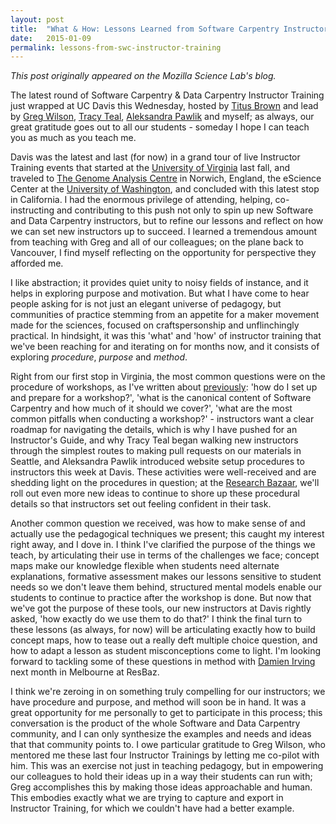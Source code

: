 ```yaml
---
layout: post
title:  "What & How: Lessons Learned from Software Carpentry Instructor Training"
date:   2015-01-09
permalink: lessons-from-swc-instructor-training
---
```


*This post originally appeared on the Mozilla Science Lab's blog.*

The latest round of Software Carpentry &amp; Data Carpentry Instructor Training just wrapped at UC Davis this Wednesday, hosted by <a title="titusBrown" href="https://twitter.com/ctitusbrown" target="_blank">Titus Brown</a> and lead by <a title="gregWilson" href="https://twitter.com/gvwilson" target="_blank">Greg Wilson</a>, <a title="tracyTeal" href="https://twitter.com/tracykteal" target="_blank">Tracy Teal</a>, <a title="aleksandraPawlik" href="https://twitter.com/aleksandrana" target="_blank">Aleksandra Pawlik</a> and myself; as always, our great gratitude goes out to all our students - someday I hope I can teach you as much as you teach me.

Davis was the latest and last (for now) in a grand tour of live Instructor Training events that started at the <a title="uva" href="http://wp.mozillascience.org/creating-instruction-notes-from-uva-swc-teacher-training/" target="_blank">University of Virginia</a> last fall, and traveled to <a title="tgac" href="http://www.tgac.ac.uk/" target="_blank">The Genome Analysis Centre</a> in Norwich, England, the eScience Center at the <a title="escience" href="http://wp.mozillascience.org/train-the-trainers-next-iterations/" target="_blank">University of Washington</a>, and concluded with this latest stop in California. I had the enormous privilege of attending, helping, co-instructing and contributing to this push not only to spin up new Software and Data Carpentry instructors, but to refine our lessons and reflect on how we can set new instructors up to succeed. I learned a tremendous amount from teaching with Greg and all of our colleagues; on the plane back to Vancouver, I find myself reflecting on the opportunity for perspective they afforded me.

I like abstraction; it provides quiet unity to noisy fields of instance, and it helps in exploring purpose and motivation. But what I have come to hear people asking for is not just an elegant universe of pedagogy, but communities of practice stemming from an appetite for a maker movement made for the sciences, focused on craftspersonship and unflinchingly practical. In hindsight, it was this 'what' and 'how' of instructor training that we've been reaching for and iterating on for months now, and it consists of exploring <em>procedure</em>, <em>purpose</em> and <em>method</em>.

Right from our first stop in Virginia, the most common questions were on the procedure of workshops, as I've written about <a title="instructorFeedback" href="http://wp.mozillascience.org/starting-instruction-feedback-from-the-new-instructor-community/" target="_blank">previously</a>: 'how do I set up and prepare for a workshop?', 'what is the canonical content of Software Carpentry and how much of it should we cover?', 'what are the most common pitfalls when conducting a workshop?' - instructors want a clear roadmap for navigating the details, which is why I have pushed for an Instructor's Guide, and why Tracy Teal began walking new instructors through the simplest routes to making pull requests on our materials in Seattle, and Aleksandra Pawlik introduced website setup procedures to instructors this week at Davis. These activities were well-received and are shedding light on the procedures in question; at the <a title="resbazConf" href="http://resbaz.tumblr.com/conference" target="_blank">Research Bazaar</a>, we'll roll out even more new ideas to continue to shore up these procedural details so that instructors set out feeling confident in their task.

Another common question we received, was how to make sense of and actually use the pedagogical techniques we present; this caught my interest right away, and I dove in. I think I've clarified the purpose of the things we teach, by articulating their use in terms of the challenges we face; concept maps make our knowledge flexible when students need alternate explanations, formative assessment makes our lessons sensitive to student needs so we don't leave them behind, structured mental models enable our students to continue to practice after the workshop is done. But now that we've got the purpose of these tools, our new instructors at Davis rightly asked, 'how exactly do we use them to do that?' I think the final turn to these lessons (as always, for now) will be articulating exactly how to build concept maps, how to tease out a really deft multiple choice question, and how to adapt a lesson as student misconceptions come to light. I'm looking forward to tackling some of these questions in method with <a title="damienIrving" href="https://twitter.com/DrClimate" target="_blank">Damien Irving</a> next month in Melbourne at ResBaz.

I think we're zeroing in on something truly compelling for our instructors; we have procedure and purpose, and method will soon be in hand. It was a great opportunity for me personally to get to participate in this process; this conversation is the product of the whole Software and Data Carpentry community, and I can only synthesize the examples and needs and ideas that that community points to. I owe particular gratitude to Greg Wilson, who mentored me these last four Instructor Trainings by letting me co-pilot with him. This was an exercise not just in teaching pedagogy, but in empowering our colleagues to hold their ideas up in a way their students can run with; Greg accomplishes this by making those ideas approachable and human. This embodies exactly what we are trying to capture and export in Instructor Training, for which we couldn't have had a better example.